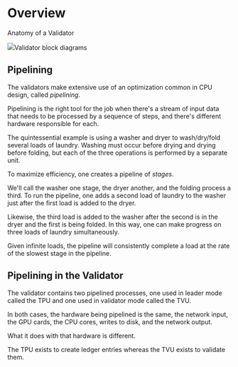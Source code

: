 # Overview

Anatomy of a Validator

![](https://docs.solana.com/assets/images/validator-64cad642fda2dc0de9cd1b695651e620.svg)Validator block diagrams

## Pipelining <a href="#pipelining" id="pipelining"></a>

The validators make extensive use of an optimization common in CPU design, called _pipelining_.&#x20;

Pipelining is the right tool for the job when there's a stream of input data that needs to be processed by a sequence of steps, and there's different hardware responsible for each.&#x20;

The quintessential example is using a washer and dryer to wash/dry/fold several loads of laundry. Washing must occur before drying and drying before folding, but each of the three operations is performed by a separate unit.&#x20;

To maximize efficiency, one creates a pipeline of _stages_.&#x20;

We'll call the washer one stage, the dryer another, and the folding process a third. To run the pipeline, one adds a second load of laundry to the washer just after the first load is added to the dryer.&#x20;

Likewise, the third load is added to the washer after the second is in the dryer and the first is being folded. In this way, one can make progress on three loads of laundry simultaneously.&#x20;

Given infinite loads, the pipeline will consistently complete a load at the rate of the slowest stage in the pipeline.

## Pipelining in the Validator <a href="#pipelining-in-the-validator" id="pipelining-in-the-validator"></a>

The validator contains two pipelined processes, one used in leader mode called the TPU and one used in validator mode called the TVU.&#x20;

In both cases, the hardware being pipelined is the same, the network input, the GPU cards, the CPU cores, writes to disk, and the network output.&#x20;

What it does with that hardware is different.&#x20;

The TPU exists to create ledger entries whereas the TVU exists to validate them.
